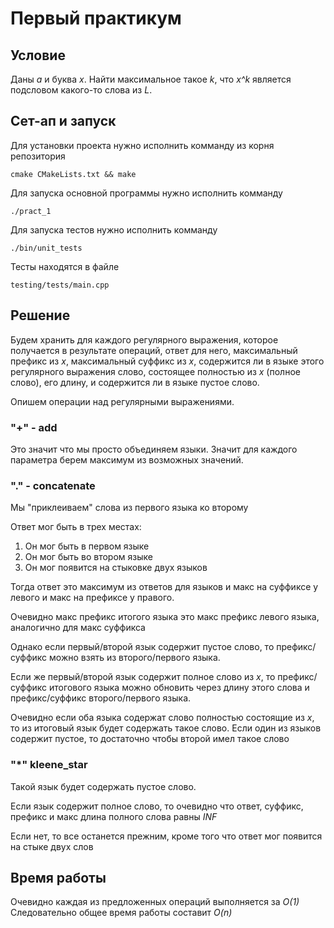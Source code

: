 Первый практикум
================
Условие
---------------
Даны *a* и буква *x*. Найти максимальное такое *k*, что *x^k* является подсловом
какого-то слова из *L*.

Сет-ап и запуск
---------------
Для установки проекта нужно исполнить комманду из корня репозитория

`cmake CMakeLists.txt && make`

Для запуска основной программы нужно исполнить комманду

`./pract_1`

Для запуска тестов нужно исполнить комманду

`./bin/unit_tests`

Тесты находятся в файле 

`testing/tests/main.cpp`

Решение
---------
Будем хранить для каждого регулярного выражения, которое получается в результате
операций, ответ для него, максимальный префикс из *x*, максимальный суффикс из *x*,
содержится ли в языке этого регулярного выражения слово, состоящее полностью из *х*
(полное слово), его длину, и 
содержится ли в языке пустое слово.

Опишем операции над регулярными выражениями.

### "+" - add

Это значит что мы просто объединяем языки. Значит для каждого параметра берем максимум из
возможных значений.

### "." - concatenate

Мы "приклеиваем" слова из первого языка ко второму

Ответ мог быть в трех местах:

1.  Он мог быть в первом языке
2.  Он мог быть во втором языке
3.  Он мог появится на стыковке двух языков

Тогда ответ это максимум из ответов для языков и макс на суффиксе у левого и макс на
 префиксе у правого.
 
 Очевидно макс префикс итогого языка это макс префикс левого языка, аналогично для макс
 суффикса
 
 Однако если первый/второй язык содержит пустое слово, то префикс/суффикс можно взять из
 второго/первого языка.
 
 Если же первый/второй язык содержит полное слово из *x*, то префикс/суффикс итогового языка 
 можно обновить через длину этого слова и префикс/суффикс второго/первого языка.
 
 Очевидно если оба языка содержат слово полностью состоящие из *x*, то из итоговый язык будет
 содержать такое слово. Если один из языков содержит пустое, то достаточно чтобы второй имел
 такое слово
### "*" kleene_star
Такой язык будет содержать пустое слово.

Если язык содержит полное слово, то очевидно что ответ, суффикс, префикс и макс длина
полного слова равны *INF*

Если нет, то все останется прежним, кроме того что ответ мог появится на стыке двух слов


Время работы
-------------
Очевидно каждая из предложенных операций выполняется за *O(1)* Следовательно общее время работы
составит *O(n)*

    


